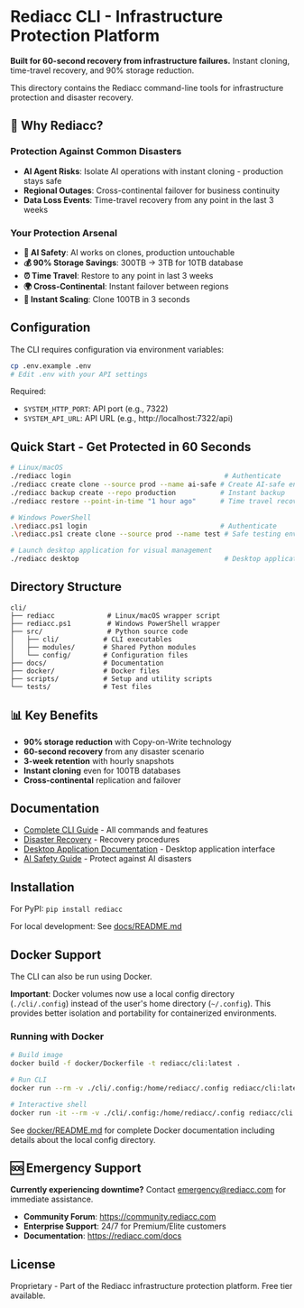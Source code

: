 # Rediacc CLI - Infrastructure Protection Platform

**Built for 60-second recovery from infrastructure failures.** Instant cloning, time-travel recovery, and 90% storage reduction.

This directory contains the Rediacc command-line tools for infrastructure protection and disaster recovery.

## 🚀 Why Rediacc?

### Protection Against Common Disasters
- **AI Agent Risks**: Isolate AI operations with instant cloning - production stays safe
- **Regional Outages**: Cross-continental failover for business continuity
- **Data Loss Events**: Time-travel recovery from any point in the last 3 weeks

### Your Protection Arsenal
- **🤖 AI Safety**: AI works on clones, production untouchable
- **💰 90% Storage Savings**: 300TB → 3TB for 10TB database
- **⏰ Time Travel**: Restore to any point in last 3 weeks
- **🌍 Cross-Continental**: Instant failover between regions
- **🚀 Instant Scaling**: Clone 100TB in 3 seconds

## Configuration

The CLI requires configuration via environment variables:

```bash
cp .env.example .env
# Edit .env with your API settings
```

Required:
- `SYSTEM_HTTP_PORT`: API port (e.g., 7322)
- `SYSTEM_API_URL`: API URL (e.g., http://localhost:7322/api)

## Quick Start - Get Protected in 60 Seconds

```bash
# Linux/macOS
./rediacc login                                      # Authenticate
./rediacc create clone --source prod --name ai-safe # Create AI-safe environment
./rediacc backup create --repo production           # Instant backup
./rediacc restore --point-in-time "1 hour ago"      # Time travel recovery

# Windows PowerShell
.\rediacc.ps1 login                                 # Authenticate  
.\rediacc.ps1 create clone --source prod --name test # Safe testing environment

# Launch desktop application for visual management
./rediacc desktop                                    # Desktop application
```

## Directory Structure

```
cli/
├── rediacc             # Linux/macOS wrapper script
├── rediacc.ps1         # Windows PowerShell wrapper
├── src/                # Python source code
│   ├── cli/           # CLI executables
│   ├── modules/       # Shared Python modules
│   └── config/        # Configuration files
├── docs/              # Documentation
├── docker/            # Docker files
├── scripts/           # Setup and utility scripts
└── tests/             # Test files
```

## 📊 Key Benefits

- **90% storage reduction** with Copy-on-Write technology
- **60-second recovery** from any disaster scenario
- **3-week retention** with hourly snapshots
- **Instant cloning** even for 100TB databases
- **Cross-continental** replication and failover

## Documentation

- [Complete CLI Guide](docs/README.md) - All commands and features
- [Disaster Recovery](docs/guides/) - Recovery procedures
- [Desktop Application Documentation](docs/DESKTOP.md) - Desktop application interface
- [AI Safety Guide](https://rediacc.com/docs/guides/ai-safety) - Protect against AI disasters

## Installation

For PyPI: `pip install rediacc`

For local development: See [docs/README.md](docs/README.md)

## Docker Support

The CLI can also be run using Docker.

**Important**: Docker volumes now use a local config directory (`./cli/.config`) instead of the user's home directory (`~/.config`). This provides better isolation and portability for containerized environments.

### Running with Docker

```bash
# Build image
docker build -f docker/Dockerfile -t rediacc/cli:latest .

# Run CLI
docker run --rm -v ./cli/.config:/home/rediacc/.config rediacc/cli:latest

# Interactive shell
docker run -it --rm -v ./cli/.config:/home/rediacc/.config rediacc/cli:latest /bin/bash
```

See [docker/README.md](docker/README.md) for complete Docker documentation including details about the local config directory.

## 🆘 Emergency Support

**Currently experiencing downtime?** Contact emergency@rediacc.com for immediate assistance.

- **Community Forum**: https://community.rediacc.com
- **Enterprise Support**: 24/7 for Premium/Elite customers
- **Documentation**: https://rediacc.com/docs

## License

Proprietary - Part of the Rediacc infrastructure protection platform. Free tier available.